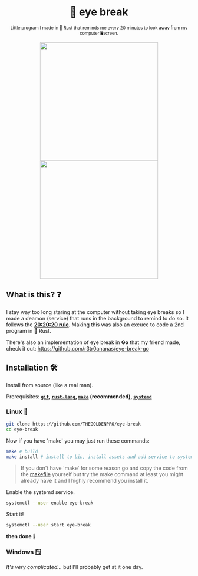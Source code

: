 <div align="center">

  # 👀 eye break
  
  <sub>Little program I made in 🦀 Rust that reminds me every 20 minutes to look away from my computer 🖥screen.<sub>
  
  <img width="320px" src="https://user-images.githubusercontent.com/66202304/230767901-a282d2fc-3dc4-43ee-a4c3-7573e55a344e.png">
  <img width="320px" src="https://user-images.githubusercontent.com/66202304/230767905-75bebf9e-a015-4388-9d44-d0344336f57f.png">

</div>

## What is this? ❓
I stay way too long staring at the computer without taking eye breaks so I made a deamon (service) that runs in the background to remind to do so. It follows the **[20:20:20 rule](https://www.google.com/search?q=20%3A20%3A20+rule)**. Making this was also an excuce to code a 2nd program in 🦀 Rust.

There's also an implementation of eye break in **Go** that my friend made, check it out: https://github.com/r3tr0ananas/eye-break-go

## Installation 🛠️
Install from source (like a real man).

Prerequisites: **[``git``](https://git-scm.com/downloads), [``rust-lang``](https://www.rust-lang.org/tools/install), [``make``](https://www.gnu.org/software/make/) (recommended), [``systemd``](https://systemd.io/)**

### Linux 🐧
```sh
git clone https://github.com/THEGOLDENPRO/eye-break
cd eye-break
```
Now if you have 'make' you may just run these commands:
```sh
make # build
make install # install to bin, install assets and add service to systemd
```
> If you don't have 'make' for some reason go and copy the code from the [makefile](https://github.com/THEGOLDENPRO/eye_break/blob/master/Makefile) yourself but try the make command at least you might already have it and I highly recommend you install it.

Enable the systemd service.
```sh
systemctl --user enable eye-break
```
Start it!
```sh
systemctl --user start eye-break
```
**then done 🥳**

### Windows 🪟
*It's very complicated...* but I'll probably get at it one day.

<br>
